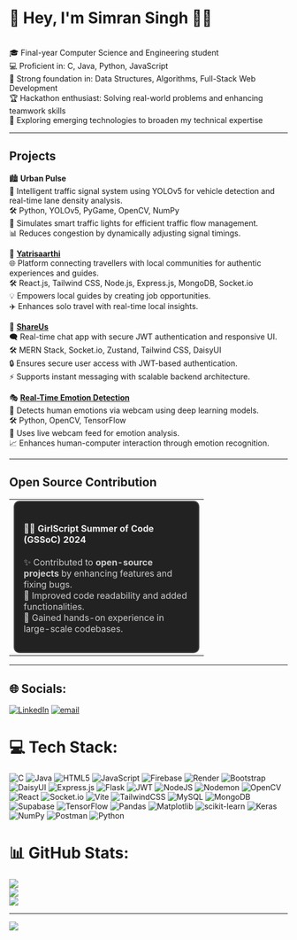 # 💫 Hey, I'm Simran Singh 👋👋
<br>🎓 Final-year Computer Science and Engineering student<br>💻 Proficient in: C, Java, Python, JavaScript<br>🧠 Strong foundation in: Data Structures, Algorithms, Full-Stack Web Development<br>🏆 Hackathon enthusiast: Solving real-world problems and enhancing teamwork skills<br>🚀 Exploring emerging technologies to broaden my technical expertise

___

## Projects

 🏙️ **Urban Pulse** 
<br>🚦 Intelligent traffic signal system using YOLOv5 for vehicle detection and real-time lane density analysis.
<br>🛠️ Python, YOLOv5, PyGame, OpenCV, NumPy
<br>📝 Simulates smart traffic lights for efficient traffic flow management.
<br>📊 Reduces congestion by dynamically adjusting signal timings.

🚀 **[Yatrisaarthi](https://github.com/YatriSaarthi/YatriSaarthi)** 
<br>🌐 Platform connecting travellers with local communities for authentic experiences and guides.
<br>🛠️ React.js, Tailwind CSS, Node.js, Express.js, MongoDB, Socket.io
<br>💡 Empowers local guides by creating job opportunities.
<br>✈️ Enhances solo travel with real-time local insights.

💬 **[ShareUs](https://github.com/simran1658/Real-Time-Chat-Application)** 
<br>🗨️ Real-time chat app with secure JWT authentication and responsive UI.
<br>🛠️ MERN Stack, Socket.io, Zustand, Tailwind CSS, DaisyUI
<br>🔒 Ensures secure user access with JWT-based authentication.
<br>⚡ Supports instant messaging with scalable backend architecture.

🎭  **[Real-Time Emotion Detection](https://github.com/simran1658/Real-Time-Emotion-Detection-System)** 
<br>🤖 Detects human emotions via webcam using deep learning models.
<br>🛠️ Python, OpenCV, TensorFlow
<br>🎥 Uses live webcam feed for emotion analysis.
<br>📈 Enhances human-computer interaction through emotion recognition.

____

## Open Source Contribution

<table>
  <tr>
    <td>
      <div style="border:2px solid #444; border-radius:10px; padding:16px; background-color:#222; width:300px;">
        <h4 style="color:#eee;">👩‍💻 GirlScript Summer of Code (GSSoC) 2024</h4>
        <p style="color:#ccc;">✨ Contributed to <strong>open-source projects</strong> by enhancing features and fixing bugs.<br>
        🔧 Improved code readability and added functionalities.<br>
        🌱 Gained hands-on experience in large-scale codebases.</p>
      </div>
    </td>
  </tr>
</table>

____

## 🌐 Socials:
[![LinkedIn](https://img.shields.io/badge/LinkedIn-%230077B5.svg?logo=linkedin&logoColor=white)](https://linkedin.com/in/https://www.linkedin.com/in/simran-singh-297731289) [![email](https://img.shields.io/badge/Email-D14836?logo=gmail&logoColor=white)](mailto:singhsim1658ran@gmail.com) 

# 💻 Tech Stack:
![C](https://img.shields.io/badge/c-%2300599C.svg?style=for-the-badge&logo=c&logoColor=white) ![Java](https://img.shields.io/badge/java-%23ED8B00.svg?style=for-the-badge&logo=openjdk&logoColor=white) ![HTML5](https://img.shields.io/badge/html5-%23E34F26.svg?style=for-the-badge&logo=html5&logoColor=white) ![JavaScript](https://img.shields.io/badge/javascript-%23323330.svg?style=for-the-badge&logo=javascript&logoColor=%23F7DF1E) ![Firebase](https://img.shields.io/badge/firebase-%23039BE5.svg?style=for-the-badge&logo=firebase) ![Render](https://img.shields.io/badge/Render-%46E3B7.svg?style=for-the-badge&logo=render&logoColor=white) ![Bootstrap](https://img.shields.io/badge/bootstrap-%238511FA.svg?style=for-the-badge&logo=bootstrap&logoColor=white) ![DaisyUI](https://img.shields.io/badge/daisyui-5A0EF8?style=for-the-badge&logo=daisyui&logoColor=white) ![Express.js](https://img.shields.io/badge/express.js-%23404d59.svg?style=for-the-badge&logo=express&logoColor=%2361DAFB) ![Flask](https://img.shields.io/badge/flask-%23000.svg?style=for-the-badge&logo=flask&logoColor=white) ![JWT](https://img.shields.io/badge/JWT-black?style=for-the-badge&logo=JSON%20web%20tokens) ![NodeJS](https://img.shields.io/badge/node.js-6DA55F?style=for-the-badge&logo=node.js&logoColor=white) ![Nodemon](https://img.shields.io/badge/NODEMON-%23323330.svg?style=for-the-badge&logo=nodemon&logoColor=%BBDEAD) ![OpenCV](https://img.shields.io/badge/opencv-%23white.svg?style=for-the-badge&logo=opencv&logoColor=white) ![React](https://img.shields.io/badge/react-%2320232a.svg?style=for-the-badge&logo=react&logoColor=%2361DAFB) ![Socket.io](https://img.shields.io/badge/Socket.io-black?style=for-the-badge&logo=socket.io&badgeColor=010101) ![Vite](https://img.shields.io/badge/vite-%23646CFF.svg?style=for-the-badge&logo=vite&logoColor=white) ![TailwindCSS](https://img.shields.io/badge/tailwindcss-%2338B2AC.svg?style=for-the-badge&logo=tailwind-css&logoColor=white) ![MySQL](https://img.shields.io/badge/mysql-4479A1.svg?style=for-the-badge&logo=mysql&logoColor=white) ![MongoDB](https://img.shields.io/badge/MongoDB-%234ea94b.svg?style=for-the-badge&logo=mongodb&logoColor=white) ![Supabase](https://img.shields.io/badge/Supabase-3ECF8E?style=for-the-badge&logo=supabase&logoColor=white) ![TensorFlow](https://img.shields.io/badge/TensorFlow-%23FF6F00.svg?style=for-the-badge&logo=TensorFlow&logoColor=white) ![Pandas](https://img.shields.io/badge/pandas-%23150458.svg?style=for-the-badge&logo=pandas&logoColor=white) ![Matplotlib](https://img.shields.io/badge/Matplotlib-%23ffffff.svg?style=for-the-badge&logo=Matplotlib&logoColor=black) ![scikit-learn](https://img.shields.io/badge/scikit--learn-%23F7931E.svg?style=for-the-badge&logo=scikit-learn&logoColor=white) ![Keras](https://img.shields.io/badge/Keras-%23D00000.svg?style=for-the-badge&logo=Keras&logoColor=white) ![NumPy](https://img.shields.io/badge/numpy-%23013243.svg?style=for-the-badge&logo=numpy&logoColor=white) ![Postman](https://img.shields.io/badge/Postman-FF6C37?style=for-the-badge&logo=postman&logoColor=white) ![Python](https://img.shields.io/badge/python-3670A0?style=for-the-badge&logo=python&logoColor=ffdd54)
# 📊 GitHub Stats:
![](https://github-readme-stats.vercel.app/api?username=simran1658&theme=dark&hide_border=false&include_all_commits=true&count_private=false)<br/>
![](https://nirzak-streak-stats.vercel.app/?user=simran1658&theme=dark&hide_border=false)<br/>
![](https://github-readme-stats.vercel.app/api/top-langs/?username=simran1658&theme=dark&hide_border=false&include_all_commits=true&count_private=false&layout=compact)

---
[![](https://visitcount.itsvg.in/api?id=simran1658&icon=0&color=0)](https://visitcount.itsvg.in)

<!-- Proudly created with GPRM ( https://gprm.itsvg.in ) -->

